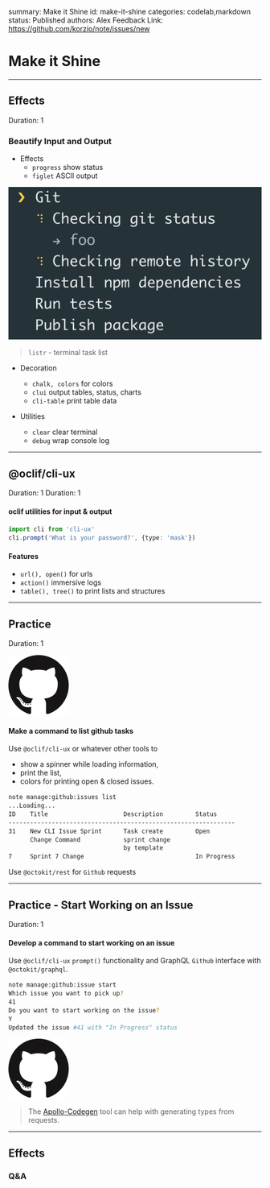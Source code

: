 summary: Make it Shine
id: make-it-shine
categories: codelab,markdown
status: Published 
authors: Alex
Feedback Link: https://github.com/korzio/note/issues/new

# Make it Shine

---

## Effects
Duration: 1

### Beautify Input and Output

- Effects
  - `progress` show status
  - `figlet` ASCII output

![listr](assets/listr.gif)
> `listr` - terminal task list

- Decoration
  - `chalk, colors` for colors
  - `clui` output tables, status, charts
  - `cli-table` print table data

- Utilities
  - `clear` clear terminal
  - `debug` wrap console log

---

## @oclif/cli-ux
Duration: 1
Duration: 1

#### oclif utilities for input & output

```ts
import cli from 'cli-ux'
cli.prompt('What is your password?', {type: 'mask'})
```

#### Features

- `url(), open()` for urls
- `action()` immersive logs
- `table(), tree()` to print lists and structures

---

## Practice
Duration: 1

![github](assets/github.png)

#### Make a command to list github tasks 

Use `@oclif/cli-ux` or whatever other tools to

- show a spinner while loading information,
- print the list,
- colors for printing open & closed issues.

```bash
note manage:github:issues list
...Loading...
ID    Title                     Description         Status
---------------------------------------------------------------
31    New CLI Issue Sprint      Task create         Open
      Change Command            sprint change 
                                by template        
7     Sprint 7 Change                               In Progress
```

Use `@octokit/rest` for `Github` requests

---

## Practice - Start Working on an Issue
Duration: 1

#### Develop a command to start working on an issue

Use `@oclif/cli-ux` `prompt()` functionality and GraphQL `Github` interface with `@octokit/graphql`.

```bash
note manage:github:issue start
Which issue you want to pick up?
41
Do you want to start working on the issue?
Y
Updated the issue #41 with "In Progress" status
```


![github](assets/github.png)

> The [Apollo-Codegen](https://github.com/apollographql/apollo-codegen) tool can help with generating types from requests.

---

## Effects
### Q&A
